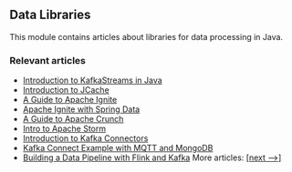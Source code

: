 ## Data Libraries

This module contains articles about libraries for data processing in Java.

### Relevant articles
- [Introduction to KafkaStreams in Java](https://www.baeldung.com/java-kafka-streams)
- [Introduction to JCache](https://www.baeldung.com/jcache)
- [A Guide to Apache Ignite](https://www.baeldung.com/apache-ignite)
- [Apache Ignite with Spring Data](https://www.baeldung.com/apache-ignite-spring-data)
- [A Guide to Apache Crunch](https://www.baeldung.com/apache-crunch)
- [Intro to Apache Storm](https://www.baeldung.com/apache-storm)
- [Introduction to Kafka Connectors](https://www.baeldung.com/kafka-connectors-guide)
- [Kafka Connect Example with MQTT and MongoDB](https://www.baeldung.com/kafka-connect-mqtt-mongodb)
- [Building a Data Pipeline with Flink and Kafka](https://www.baeldung.com/kafka-flink-data-pipeline)
More articles: [[next -->]](/../libraries-data-2)